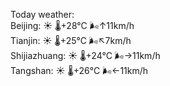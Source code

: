 Today weather:  
Beijing: ☀️ 🌡️+28°C 🌬️↑11km/h  
Tianjin: ☀️ 🌡️+25°C 🌬️↖7km/h  
Shijiazhuang: ☀️ 🌡️+24°C 🌬️→11km/h  
Tangshan: ☀️ 🌡️+26°C 🌬️←11km/h  
